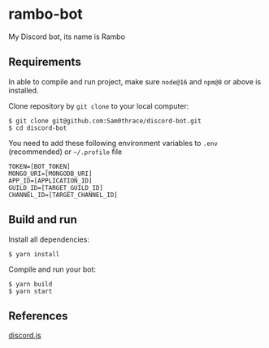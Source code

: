 # rambo-bot
My Discord bot, its name is Rambo

## Requirements
In able to compile and run project, make sure `node@16` and `npm@8` or above is installed.

Clone repository by `git clone` to your local computer:
```shell script
$ git clone git@github.com:Sam0thrace/discord-bot.git
$ cd discord-bot
```

You need to add these following environment variables to `.env` (recommended) or `~/.profile` file
```
TOKEN=[BOT_TOKEN]
MONGO_URI=[MONGODB_URI]
APP_ID=[APPLICATION_ID]
GUILD_ID=[TARGET_GUILD_ID]
CHANNEL_ID=[TARGET_CHANNEL_ID]
```

## Build and run
Install all dependencies:
```shell script
$ yarn install
```
Compile and run your bot:
```shell script
$ yarn build
$ yarn start
```

## References
[discord.js](https://discord.js.org/)
